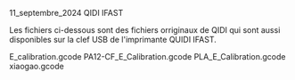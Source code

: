 11_septembre_2024
QIDI IFAST

Les fichiers ci-dessous sont des fichiers orriginaux de QIDI qui sont aussi disponibles sur la clef USB de l'imprimante QUIDI IFAST.

E_calibration.gcode
PA12-CF_E_Calibration.gcode
PLA_E_Calibration.gcode
xiaogao.gcode
